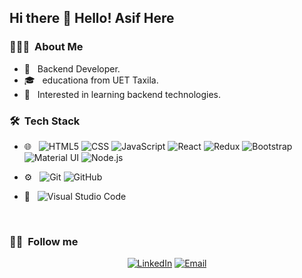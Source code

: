 <h2>Hi there 👋 Hello! Asif Here</h2>


<h3> 👨🏻‍💻 &nbsp;About Me </h3>

- 🤔 &nbsp; Backend Developer.
- 🎓 &nbsp; educationa from  UET Taxila.
- 🌱 &nbsp; Interested in learning backend technologies.
<!-- - ✍️ &nbsp; Learning the MERN Stack. -->

<h3> 🛠 &nbsp;Tech Stack</h3>

- 🌐 &nbsp;
  ![HTML5](https://img.shields.io/badge/-HTML5-333333?style=flat&logo=HTML5)
  ![CSS](https://img.shields.io/badge/-CSS-333333?style=flat&logo=CSS3&logoColor=1572B6)
  ![JavaScript](https://img.shields.io/badge/-JavaScript-333333?style=flat&logo=javascript)
  ![React](https://img.shields.io/badge/-React-333333?style=flat&logo=react)
  ![Redux](https://img.shields.io/badge/Redux-333333?logo=redux&logoColor=764ABC)
  ![Bootstrap](https://img.shields.io/badge/-Bootstrap-333333?style=flat&logo=bootstrap&logoColor=7952B3)
  ![Material UI](https://img.shields.io/badge/Material%20UI-333333?logo=mui&logoColor=007FFF)
  ![Node.js](https://img.shields.io/badge/-Node.js-333333?style=flat&logo=node.js)
   
- ⚙️ &nbsp;
  ![Git](https://img.shields.io/badge/-Git-333333?style=flat&logo=git)
  ![GitHub](https://img.shields.io/badge/-GitHub-333333?style=flat&logo=github)
  
- 🔧 &nbsp;
  ![Visual Studio Code](https://img.shields.io/badge/-Visual%20Studio%20Code-333333?style=flat&logo=visual-studio-code&logoColor=007ACC)


<br/>

<h3> 🤝🏻 &nbsp;Follow me </h3>

<p align="center">
<a href="https://www.linkedin.com/in/iasifmehmood/"><img alt="LinkedIn" src="https://img.shields.io/badge/Asif-0077B5?style=for-the-badge&logo=linkedin&logoColor=white"></a>
<a href="mailto:asif-mehmood@hotmail.com"><img alt="Email" src="https://img.shields.io/badge/Email-asif--mehmood%40hotmail.com-brightgreen"></a>
</p>

<!--    -->
